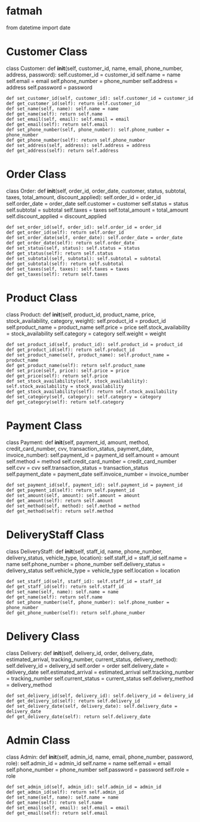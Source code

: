 # fatmah

from datetime import date

# Customer Class
class Customer:
    def __init__(self, customer_id, name, email, phone_number, address, password):
        self.customer_id = customer_id
        self.name = name
        self.email = email
        self.phone_number = phone_number
        self.address = address
        self.password = password
    
    def set_customer_id(self, customer_id): self.customer_id = customer_id
    def get_customer_id(self): return self.customer_id
    def set_name(self, name): self.name = name
    def get_name(self): return self.name
    def set_email(self, email): self.email = email
    def get_email(self): return self.email
    def set_phone_number(self, phone_number): self.phone_number = phone_number
    def get_phone_number(self): return self.phone_number
    def set_address(self, address): self.address = address
    def get_address(self): return self.address

# Order Class
class Order:
    def __init__(self, order_id, order_date, customer, status, subtotal, taxes, total_amount, discount_applied):
        self.order_id = order_id
        self.order_date = order_date
        self.customer = customer
        self.status = status
        self.subtotal = subtotal
        self.taxes = taxes
        self.total_amount = total_amount
        self.discount_applied = discount_applied
    
    def set_order_id(self, order_id): self.order_id = order_id
    def get_order_id(self): return self.order_id
    def set_order_date(self, order_date): self.order_date = order_date
    def get_order_date(self): return self.order_date
    def set_status(self, status): self.status = status
    def get_status(self): return self.status
    def set_subtotal(self, subtotal): self.subtotal = subtotal
    def get_subtotal(self): return self.subtotal
    def set_taxes(self, taxes): self.taxes = taxes
    def get_taxes(self): return self.taxes

# Product Class
class Product:
    def __init__(self, product_id, product_name, price, stock_availability, category, weight):
        self.product_id = product_id
        self.product_name = product_name
        self.price = price
        self.stock_availability = stock_availability
        self.category = category
        self.weight = weight
    
    def set_product_id(self, product_id): self.product_id = product_id
    def get_product_id(self): return self.product_id
    def set_product_name(self, product_name): self.product_name = product_name
    def get_product_name(self): return self.product_name
    def set_price(self, price): self.price = price
    def get_price(self): return self.price
    def set_stock_availability(self, stock_availability): self.stock_availability = stock_availability
    def get_stock_availability(self): return self.stock_availability
    def set_category(self, category): self.category = category
    def get_category(self): return self.category

# Payment Class
class Payment:
    def __init__(self, payment_id, amount, method, credit_card_number, cvv, transaction_status, payment_date, invoice_number):
        self.payment_id = payment_id
        self.amount = amount
        self.method = method
        self.credit_card_number = credit_card_number
        self.cvv = cvv
        self.transaction_status = transaction_status
        self.payment_date = payment_date
        self.invoice_number = invoice_number
    
    def set_payment_id(self, payment_id): self.payment_id = payment_id
    def get_payment_id(self): return self.payment_id
    def set_amount(self, amount): self.amount = amount
    def get_amount(self): return self.amount
    def set_method(self, method): self.method = method
    def get_method(self): return self.method

# DeliveryStaff Class
class DeliveryStaff:
    def __init__(self, staff_id, name, phone_number, delivery_status, vehicle_type, location):
        self.staff_id = staff_id
        self.name = name
        self.phone_number = phone_number
        self.delivery_status = delivery_status
        self.vehicle_type = vehicle_type
        self.location = location
    
    def set_staff_id(self, staff_id): self.staff_id = staff_id
    def get_staff_id(self): return self.staff_id
    def set_name(self, name): self.name = name
    def get_name(self): return self.name
    def set_phone_number(self, phone_number): self.phone_number = phone_number
    def get_phone_number(self): return self.phone_number

# Delivery Class
class Delivery:
    def __init__(self, delivery_id, order, delivery_date, estimated_arrival, tracking_number, current_status, delivery_method):
        self.delivery_id = delivery_id
        self.order = order
        self.delivery_date = delivery_date
        self.estimated_arrival = estimated_arrival
        self.tracking_number = tracking_number
        self.current_status = current_status
        self.delivery_method = delivery_method
    
    def set_delivery_id(self, delivery_id): self.delivery_id = delivery_id
    def get_delivery_id(self): return self.delivery_id
    def set_delivery_date(self, delivery_date): self.delivery_date = delivery_date
    def get_delivery_date(self): return self.delivery_date

# Admin Class
class Admin:
    def __init__(self, admin_id, name, email, phone_number, password, role):
        self.admin_id = admin_id
        self.name = name
        self.email = email
        self.phone_number = phone_number
        self.password = password
        self.role = role
    
    def set_admin_id(self, admin_id): self.admin_id = admin_id
    def get_admin_id(self): return self.admin_id
    def set_name(self, name): self.name = name
    def get_name(self): return self.name
    def set_email(self, email): self.email = email
    def get_email(self): return self.email
